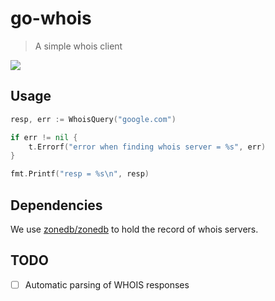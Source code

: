 # go-whois

> A simple whois client

![](https://api.travis-ci.org/adamdecaf/go-whois.svg)

## Usage

```go
resp, err := WhoisQuery("google.com")

if err != nil {
	t.Errorf("error when finding whois server = %s", err)
}

fmt.Printf("resp = %s\n", resp)
```

## Dependencies

We use [zonedb/zonedb](https://github.com/zonedb/zonedb) to hold the record of whois servers.

## TODO

- [ ] Automatic parsing of WHOIS responses
